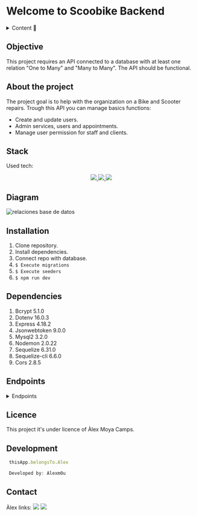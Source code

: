 # Welcome to Scoobike Backend

<details>
  <summary>Content 📝</summary>
  <ol>
    <li><a href="#objective">Objective</a></li>
    <li><a href="#about-the-project">About the project</a></li>
    <li><a href="#stack">Stack</a></li>
    <li><a href="#diagram">Diagram</a></li>
    <li><a href="#installation">Installation</a></li>
    <li><a href="#dependencies">Dependencies</a></li>
    <li><a href="#endpoints">Endpoints</a></li>
    <li><a href="#licence">Licence</a></li>
    <li><a href="#development">Development</a></li>
    <li><a href="#contact">Contact</a></li>
  </ol>
</details>

## Objective
This project requires an API connected to a database with at least one relation "One to Many" and "Many to Many". The API should be functional.

## About the project
The project goal is to help with the organization on a Bike and Scooter repairs. Trough this API you can manage basics functions: 

- Create and update users.
- Admin services, users and appointments.
- Manage user permission for staff and clients.

## Stack
Used tech:
<div align="center">
<a href="https://www.expressjs.com/">
    <img src= "https://img.shields.io/badge/express.js-%23404d59.svg?style=for-the-badge&logo=express&logoColor=%2361DAFB"/>
</a>
<a href="https://nodejs.org/es/">
    <img src= "https://img.shields.io/badge/node.js-026E00?style=for-the-badge&logo=node.js&logoColor=white"/>
</a>
<a href="https://developer.mozilla.org/es/docs/Web/JavaScript">
    <img src= "https://img.shields.io/badge/javascipt-EFD81D?style=for-the-badge&logo=javascript&logoColor=black"/>
</a>
 </div>


## Diagram
![relaciones base de datos](https://user-images.githubusercontent.com/121814511/236610424-6bb77827-426e-4a48-875f-b70b0d828934.PNG)

## Installation
1. Clone repository.
2. Install dependencies.
3. Connect repo with database.
4. ``` $ Execute migrations ``` 
5. ``` $ Execute seeders ``` 
6. ``` $ npm run dev ``` 

## Dependencies
1. Bcrypt 5.1.0
2. Dotenv 16.0.3
3. Express 4.18.2 
4. Jsonwebtoken 9.0.0
5. Mysql2 3.2.0
6. Nodemon 2.0.22
7. Sequelize 6.31.0
8. Sequelize-cli 6.6.0
9. Cors 2.8.5


## Endpoints
<details>
<summary>Endpoints</summary>


    - REGISTER

            POST http://localhost:3000/user
        body:
        ``` js
            {
                "dni": "1245978QR",
                "name": "Joseph Man",
                "phone": 654789632,
                "email": "joseph@gmail.com",
                "password": "joseph1234",
                "comments": "New client",
                "role_id": 1
            }
        ```

    - LOGIN

            POST localhost:3000/login  
        body:
        ``` js
            {
                "email": "joseph@gmail.com",
                "password": "joseph1234"
            }
        ```

    - UPDATE USER

            PUT http://localhost:3000/updateuser
        body:
        ``` js
            {
                "name": "Adam",
                "email": "Adam@adam.com",
                "password": "Adam1234"
            }
        ```

    - NEW APPOINTMENT

            POST http://localhost:3000/users/appointment 
        body:
        ``` js
            {
                "email": "Adam@adam.com",
                "password": "Adam1234",
                "service_id": 1,
                "user_id": 4,
                "mechanic_id": 1,
                "updatedAt": "2023-05-03T15:51:57.538Z",
                "createdAt": "2023-05-03T15:51:57.538Z"
            }
        ```

    - UPDATE APPOINTMENT

            PUT  http://localhost:3000/users/appointment/delete/1
        body:
        ``` js
            {
                "email": "Adam@adam.com",
                "password": "Adam1234",
                "service_id": 2,
                "user_id": 4,
                "mechanic_id": 1,
                "updatedAt": "2023-04-03T15:51:57.538Z",
                "createdAt": "2023-03-03T15:51:57.538Z"
            }
        ```

    - DELETE APPOINTMENT

            POST  http://localhost:3000/users/appointment/delete/1
        body:
        ``` js
            {
                "email": "Adan@adam.com",
                "password": "princeofeternia",
                "service_id": 1,
                "user_id": 4,
                "doctor_id": 1,
                "updatedAt": "2023-03-03T15:51:57.538Z",
                "createdAt": "2023-03-03T15:51:57.538Z"
            }
        ```
    - SEE OWN APPOINTMENTS AS CLIENT

            GET  http://localhost:3000/appointmentuser
        body:
         ``` js
            {
                "email": "Adam@adam.com",
                "password": "Adam1234",
                "service_id": 2,
                "user_id": 4,
                "mechanic_id": 1,
                "updatedAt": "2023-05-03T15:51:57.538Z",
                "createdAt": "2023-05-03T15:51:57.538Z"
            }
        ```
    - SEE ALL APPOINTMENTS AS MECHANIC ****

            GET  http://localhost:3000/appointments/
        body:
         ``` js
            {
                "email": "Adam@adam.com",
                "password": "Adam1234",
                "service_id": 2,
                "user_id": 4,
                "mechanic_id": 1,
                "updatedAt": "2023-05-03T15:51:57.538Z",
                "createdAt": "2023-05-03T15:51:57.538Z"
            }
        ```
    - SEE ALL USERS AS MECHANIC ****

            GET  http://localhost:3000/appointments/
        body:
         ``` js
            {
                "email": "Adam@adam.com",
                "password": "Adam1234",
                "service_id": 2,
                "user_id": 4,
                "mechanic_id": 1,
                "updatedAt": "2023-04-03T15:51:57.538Z",
                "createdAt": "2023-03-03T15:51:57.538Z"
            }
        ```
</details>

## Licence

This project it's under licence of Àlex Moya Camps.

## Development

``` js
 thisApp.belongsTo.Alex

 Developed by: Alexm0u
```  

## Contact
Àlex links:
<a href = "mailto:alex.moyacamps@gmail.com"><img src="https://img.shields.io/badge/Gmail-C6362C?style=for-the-badge&logo=gmail&logoColor=white" target="_blank"></a>
<a href="https://www.linkedin.com/in/alejandro-moya-camps-5448a477/" target="_blank"><img src="https://img.shields.io/badge/-LinkedIn-%230077B5?style=for-the-badge&logo=linkedin&logoColor=white" target="_blank"></a> 
</p>

